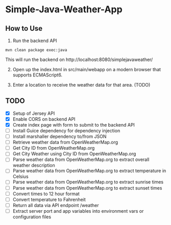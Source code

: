 # Simple-Java-Weather-App

## How to Use

1. Run the backend API

`mvn clean package exec:java`

This will run the backend on http://localhost:8080/simplejavaweather/ 

2. Open up the index.html in src/main/webapp on a modern browser that supports ECMAScript6.

3. Enter a location to receive the weather data for that area. (TODO)


## TODO

- [x] Setup of Jersey API
- [x] Enable CORS on backend API
- [x] Create index page with form to submit to the backend API
- [ ] Install Guice dependency for dependency injection
- [ ] Install marshaller dependency to/from JSON
- [ ] Retrieve weather data from OpenWeatherMap.org
- [ ] Get City ID from OpenWeatherMap.org
- [ ] Get City Weather using City ID from OpenWeatherMap.org
- [ ] Parse weather data from OpenWeatherMap.org to extract overall weather description
- [ ] Parse weather data from OpenWeatherMap.org to extract temperature in Celsius
- [ ] Parse weather data from OpenWeatherMap.org to extract sunrise times
- [ ] Parse weather data from OpenWeatherMap.org to extract sunset times
- [ ] Convert times to 12 hour format
- [ ] Convert temperature to Fahrenheit
- [ ] Return all data via API endpoint /weather
- [ ] Extract server port and app variables into environment vars or configuration files

